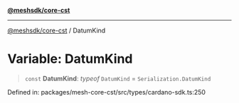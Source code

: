 [**@meshsdk/core-cst**](../README.md)

***

[@meshsdk/core-cst](../globals.md) / DatumKind

# Variable: DatumKind

> `const` **DatumKind**: *typeof* `DatumKind` = `Serialization.DatumKind`

Defined in: packages/mesh-core-cst/src/types/cardano-sdk.ts:250
